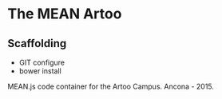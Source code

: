 # The MEAN Artoo #

## Scaffolding ##
* GIT configure
* bower install

MEAN.js code container for the Artoo Campus. Ancona - 2015.